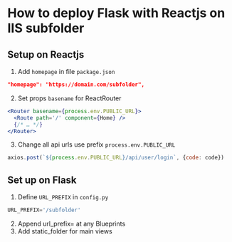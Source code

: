 # How to deploy Flask with Reactjs on IIS subfolder

## Setup on Reactjs

1. Add `homepage` in file `package.json`
```json
"homepage": "https://domain.com/subfolder",
```

2. Set props `basename` for ReactRouter
```jsx
<Router basename={process.env.PUBLIC_URL}>
  <Route path='/' component={Home} />
  {/* … */}
</Router>
```

3. Change all api urls use prefix `process.env.PUBLIC_URL`
```js
axios.post(`${process.env.PUBLIC_URL}/api/user/login`, {code: code})
```

## Set up on Flask

1. Define `URL_PREFIX` in `config.py`
```py
URL_PREFIX='/subfolder'
```
2. Append url_prefix= at any Blueprints
3. Add static_folder for main views
